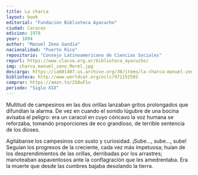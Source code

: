 ```yaml
---
title: La charca
layout: book
editorial: "Fundación Biblioteca Ayacucho"
ciudad: Caracas
edicion: 1978 
year: 1894
author: "Manuel Zeno Gandía"
nacionalidad: "Puerto Rico"
repositorio: "Consejo Latinoamericano de Ciencias Sociales"
repurl: https://www.clacso.org.ar/biblioteca_ayacucho/
img: charca_manuel_zeno_Morel.jpg
descarga: https://ia601407.us.archive.org/30/items/la-charca-manuel-zeno-gandia/La%20Charca%20-%20Manuel%20Zeno%20Gandia.pdf
biblioteca: http://www.worldcat.org/oclc/971152503
comprar: https://amzn.to/2S0uF1v
periodo: "Siglo XIX"
---
```

 
Multitud de campesinos en las dos orillas lanzaban gritos prolongados que difundían la alarma. De vez en cuando el sonido lúgubre de una bocina avisaba el peligro: era un caracol en cuyo cóncavo la voz humana se reforzaba, tomando proporciones de eco grandioso, de terrible sentencia de los dioses.
 
Agitábanse los campesinos con susto y curiosidad. ¡Sube..., sube..., sube! Seguían los progresos de la creciente, cada vez más impetuosa; huían de los desprendimientos de las orillas, derribadas por los arrastres; manoteaban aspaventosos ante la conflagración que les amedrentaba. Era la muerte que desde las cumbres bajaba desolando la tierra.

